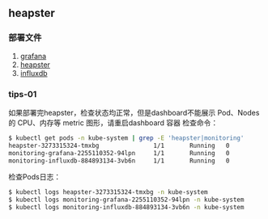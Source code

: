 ## heapster
### 部署文件
1. [grafana](./grafana.yaml)
1. [heapster](./heapster.yaml)
1. [influxdb](./influxdb.yaml)

### tips-01
如果部署完heapster，检查状态均正常，但是dashboard不能展示 Pod、Nodes 的 CPU、内存等 metric 图形，请重启dashboard 容器
检查命令：
``` bash
$ kubectl get pods -n kube-system | grep -E 'heapster|monitoring'
heapster-3273315324-tmxbg               1/1       Running   0          11m
monitoring-grafana-2255110352-94lpn     1/1       Running   0          11m
monitoring-influxdb-884893134-3vb6n     1/1       Running   0          11m
```
检查Pods日志：
``` bash
$ kubectl logs heapster-3273315324-tmxbg -n kube-system
$ kubectl logs monitoring-grafana-2255110352-94lpn -n kube-system
$ kubectl logs monitoring-influxdb-884893134-3vb6n -n kube-system
```
